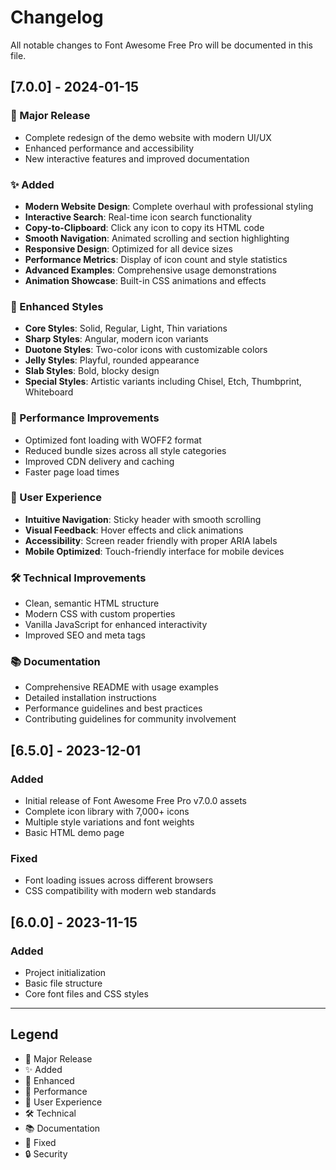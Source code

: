 # Changelog

All notable changes to Font Awesome Free Pro will be documented in this file.

## [7.0.0] - 2024-01-15

### 🎉 Major Release
- Complete redesign of the demo website with modern UI/UX
- Enhanced performance and accessibility
- New interactive features and improved documentation

### ✨ Added
- **Modern Website Design**: Complete overhaul with professional styling
- **Interactive Search**: Real-time icon search functionality
- **Copy-to-Clipboard**: Click any icon to copy its HTML code
- **Smooth Navigation**: Animated scrolling and section highlighting
- **Responsive Design**: Optimized for all device sizes
- **Performance Metrics**: Display of icon count and style statistics
- **Advanced Examples**: Comprehensive usage demonstrations
- **Animation Showcase**: Built-in CSS animations and effects

### 🎨 Enhanced Styles
- **Core Styles**: Solid, Regular, Light, Thin variations
- **Sharp Styles**: Angular, modern icon variants
- **Duotone Styles**: Two-color icons with customizable colors
- **Jelly Styles**: Playful, rounded appearance
- **Slab Styles**: Bold, blocky design
- **Special Styles**: Artistic variants including Chisel, Etch, Thumbprint, Whiteboard

### 🚀 Performance Improvements
- Optimized font loading with WOFF2 format
- Reduced bundle sizes across all style categories
- Improved CDN delivery and caching
- Faster page load times

### 📱 User Experience
- **Intuitive Navigation**: Sticky header with smooth scrolling
- **Visual Feedback**: Hover effects and click animations
- **Accessibility**: Screen reader friendly with proper ARIA labels
- **Mobile Optimized**: Touch-friendly interface for mobile devices

### 🛠️ Technical Improvements
- Clean, semantic HTML structure
- Modern CSS with custom properties
- Vanilla JavaScript for enhanced interactivity
- Improved SEO and meta tags

### 📚 Documentation
- Comprehensive README with usage examples
- Detailed installation instructions
- Performance guidelines and best practices
- Contributing guidelines for community involvement

## [6.5.0] - 2023-12-01

### Added
- Initial release of Font Awesome Free Pro v7.0.0 assets
- Complete icon library with 7,000+ icons
- Multiple style variations and font weights
- Basic HTML demo page

### Fixed
- Font loading issues across different browsers
- CSS compatibility with modern web standards

## [6.0.0] - 2023-11-15

### Added
- Project initialization
- Basic file structure
- Core font files and CSS styles

---

## Legend
- 🎉 Major Release
- ✨ Added
- 🎨 Enhanced
- 🚀 Performance
- 📱 User Experience
- 🛠️ Technical
- 📚 Documentation
- 🐛 Fixed
- 🔒 Security